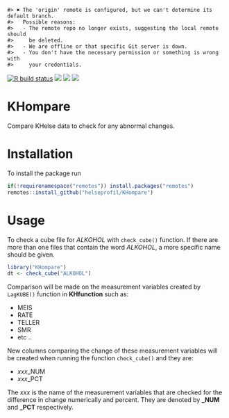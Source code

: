     #> ✖ The 'origin' remote is configured, but we can't determine its default branch.
    #>   Possible reasons:
    #>   - The remote repo no longer exists, suggesting the local remote should
    #>     be deleted.
    #>   - We are offline or that specific Git server is down.
    #>   - You don't have the necessary permission or something is wrong with
    #>     your credentials.

[![R build
status](https://github.com/helseprofil/KHompare/workflows/R-CMD-check/badge.svg)](https://github.com/helseprofil/KHompare/actions)
[![](https://codecov.io/gh/helseprofil/KHompare/branch/main/graph/badge.svg)](https://codecov.io/gh/helseprofil/KHompare)
[![](https://img.shields.io/badge/lifecycle-experimental-orange.svg)](https://lifecycle.r-lib.org/articles/stages.html#experimental)
[![](https://img.shields.io/badge/devel%20version-0.0.0.9000-blue.svg)](https://github.com/helseprofil/KHompare)

# KHompare

Compare KHelse data to check for any abnormal changes.

# Installation

To install the package run

``` r
if(!requirenamespace("remotes")) install.packages("remotes")
remotes::install_github("helseprofil/KHompare")
```

# Usage

To check a cube file for *ALKOHOL* with `check_cube()` function. If
there are more than one files that contain the word *ALKOHOL*, a more
specific name should be given.

``` r
library("KHompare")
dt <- check_cube("ALKOHOL")
```

Comparison will be made on the measurement variables created by
`LagKUBE()` function in **KHfunction** such as:

-   MEIS
-   RATE
-   TELLER
-   SMR
-   etc ..

New columns comparing the change of these measurement variables will be
created when running the function `check_cube()` and they are:

-   *xxx*\_NUM
-   *xxx*\_PCT

The *xxx* is the name of the measurement variables that are checked for
the difference in change numerically and percent. They are denoted by
**\_NUM** and **\_PCT** respectively.
